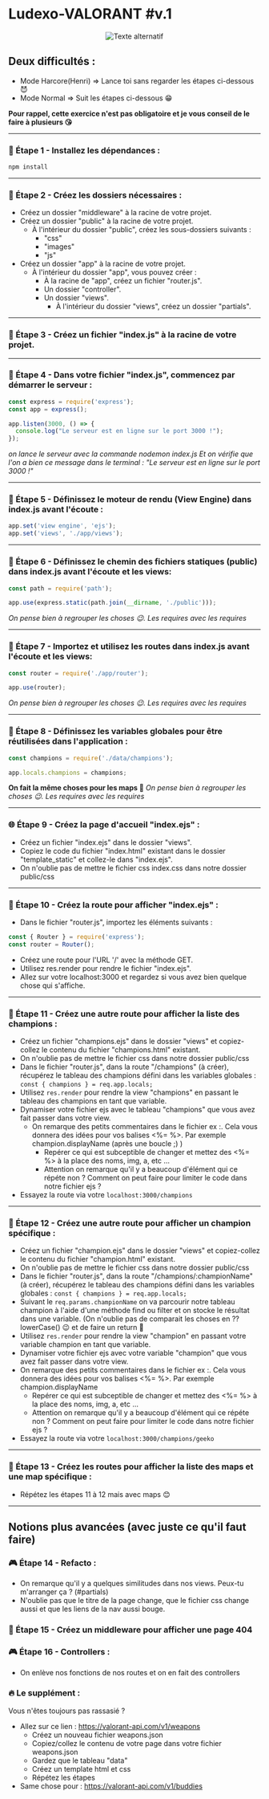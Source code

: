 # Ludexo-VALORANT #v.1


<p align="center">
  <img src="https://media.valorant-api.com/maps/2fb9a4fd-47b8-4e7d-a969-74b4046ebd53/splash.png" alt="Texte alternatif">
</p>

## Deux difficultés :
- Mode Harcore(Henri) => Lance toi sans regarder les étapes ci-dessous 😈
- Mode Normal => Suit les étapes ci-dessous 😁

**Pour rappel, cette exercice n'est pas obligatoire et je vous conseil de le faire à plusieurs 😘**

_________________________________________________________________________
### 🚀 Étape 1 - Installez les dépendances :

```bash
npm install
```
_________________________________________________________________________
### 📁 Étape 2 - Créez les dossiers nécessaires :

- Créez un dossier "middleware" à la racine de votre projet.
- Créez un dossier "public" à la racine de votre projet.
  - À l'intérieur du dossier "public", créez les sous-dossiers suivants :
    - "css"
    - "images"
    - "js"
- Créez un dossier "app" à la racine de votre projet.
  - À l'intérieur du dossier "app", vous pouvez créer :
    - À la racine de "app", créez un fichier "router.js".
    - Un dossier "controller".
    - Un dossier "views".
      - À l'intérieur du dossier "views", créez un dossier "partials".
_________________________________________________________________________
### 📄 Étape 3 - Créez un fichier "index.js" à la racine de votre projet.

_________________________________________________________________________
### 🚀 Étape 4 - Dans votre fichier "index.js", commencez par démarrer le serveur :

```js
const express = require('express');
const app = express();

app.listen(3000, () => {
  console.log("Le serveur est en ligne sur le port 3000 !");
});

```
*on lance le serveur avec la commande nodemon index.js Et on vérifie que l'on a bien ce message dans le terminal : "Le serveur est en ligne sur le port 3000 !"*
_________________________________________________________________________
### 🎨 Étape 5 - Définissez le moteur de rendu (View Engine) dans index.js avant l'écoute :

```js
app.set('view engine', 'ejs');
app.set('views', './app/views');
```
_________________________________________________________________________
### 📂 Étape 6 - Définissez le chemin des fichiers statiques (public) dans index.js avant l'écoute et les views:

```js
const path = require('path');

app.use(express.static(path.join(__dirname, './public')));
```
*On pense bien à regrouper les choses 😉. Les requires avec les requires*
_________________________________________________________________________
### 🔀 Étape 7 - Importez et utilisez les routes dans index.js avant l'écoute et les views:

```js
const router = require('./app/router');

app.use(router);
```
*On pense bien à regrouper les choses 😉. Les requires avec les requires*
_________________________________________________________________________
### 🔧 Étape 8 - Définissez les variables globales pour être réutilisées dans l'application :

```js
const champions = require('./data/champions');

app.locals.champions = champions;
```
**On fait la même choses pour les maps 💪**
*On pense bien à regrouper les choses 😉. Les requires avec les requires*
_________________________________________________________________________
### 🌐 Étape 9 - Créez la page d'accueil "index.ejs" :

- Créez un fichier "index.ejs" dans le dossier "views".
- Copiez le code du fichier "index.html" existant dans le dossier "template_static" et collez-le dans "index.ejs".
- On n'oublie pas de mettre le fichier css index.css dans notre dossier public/css
_________________________________________________________________________
### 🚀 Étape 10 - Créez la route pour afficher "index.ejs" :

- Dans le fichier "router.js", importez les éléments suivants :
```js
const { Router } = require('express');
const router = Router();
```
- Créez une route pour l'URL '/' avec la méthode GET.
- Utilisez res.render pour rendre le fichier "index.ejs".
- Allez sur votre localhost:3000 et regardez si vous avez bien quelque chose qui s'affiche.
_________________________________________________________________________
### 🔢 Étape 11 - Créez une autre route pour afficher la liste des champions :

- Créez un fichier "champions.ejs" dans le dossier "views" et copiez-collez le contenu du fichier "champions.html" existant.
- On n'oublie pas de mettre le fichier css dans notre dossier public/css
- Dans le fichier "router.js", dans la route "/champions" (à créer), récupérez le tableau des champions défini dans les variables globales : `const { champions } = req.app.locals;`
- Utilisez  `res.render` pour rendre la view "champions" en passant le tableau des champions en tant que variable.
- Dynamiser votre fichier ejs avec le tableau "champions" que vous avez fait passer dans votre view.
  - On remarque des petits commentaires dans le fichier ex :<!-- displayName -->. Cela vous donnera des idées pour vos balises <%= %>. Par exemple champion.displayName (après une boucle ;) )
    - Repérer ce qui est subceptible de changer et mettez des <%= %> à la place des noms, img, a, etc ...
    - Attention on remarque qu'il y a beaucoup d'élément qui ce répéte non ? Comment on peut faire pour limiter le code dans notre fichier ejs ?
- Essayez la route via votre `localhost:3000/champions`
_________________________________________________________________________
### 💪 Étape 12 - Créez une autre route pour afficher un champion spécifique :

- Créez un fichier "champion.ejs" dans le dossier "views" et copiez-collez le contenu du fichier "champion.html" existant.
- On n'oublie pas de mettre le fichier css dans notre dossier public/css
- Dans le fichier "router.js", dans la route "/champions/:championName" (à créer), récupérez le tableau des champions défini dans les variables globales : `const { champions } = req.app.locals;`
- Suivant le `req.params.championName` on va parcourir notre tableau champion à l'aide d'une méthode find ou filter et on stocke le résultat dans une variable. (On n'oublie pas de comparait les choses en ??lowerCase() 😉 et de faire un return 💪
- Utilisez  `res.render` pour rendre la view "champion" en passant votre variable champion en tant que variable.
- Dynamiser votre fichier ejs avec votre variable "champion" que vous avez fait passer dans votre view.
- On remarque des petits commentaires dans le fichier ex :<!-- displayName -->. Cela vous donnera des idées pour vos balises <%= %>. Par exemple champion.displayName
  - Repérer ce qui est subceptible de changer et mettez des <%= %> à la place des noms, img, a, etc ...
  - Attention on remarque qu'il y a beaucoup d'élément qui ce répéte non ? Comment on peut faire pour limiter le code dans notre fichier ejs ?
- Essayez la route via votre `localhost:3000/champions/geeko`
_________________________________________________________________________
### 💪 Étape 13 - Créez les routes pour afficher la liste des maps et une map spécifique :

- Répétez les étapes 11 à 12 mais avec maps 😊
_________________________________________________________________________
## Notions plus avancées (avec juste ce qu'il faut faire)

### 🎮 Étape 14 - Refacto :
- On remarque qu'il y a quelques similitudes dans nos views. Peux-tu m'arranger ça ? (#partials)
- N'oublie pas que le titre de la page change, que le fichier css change aussi et que les liens de la nav aussi bouge.
### 🍞 Étape 15 - Créez un middleware pour afficher une page 404
### 🎮 Étape 16 - Controllers :
- On enlève nos fonctions de nos routes et on en fait des controllers

### 🔥 Le supplément :
Vous n'êtes toujours pas rassasié  ?
- Allez sur ce lien : https://valorant-api.com/v1/weapons
  - Créez un nouveau fichier weapons.json
  - Copiez/collez le contenu de votre page dans votre fichier weapons.json
  - Gardez que le tableau "data"
  - Créez un template html et css
  - Répétez les étapes
- Same chose pour : https://valorant-api.com/v1/buddies
